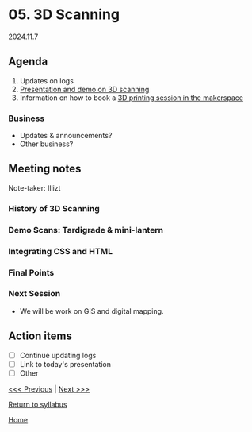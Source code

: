 # 05. 3D Scanning

2024.11.7

## Agenda
1. Updates on logs
2. [Presentation and demo on 3D scanning](https://jhopkins1.digital.brynmawr.edu/reveal_presentations/3d-scanning-lesson.html)
3. Information on how to book a [3D printing session in the makerspace](https://www.brynmawr.edu/inside/offices-services/library-information-technology-services/about/spaces/makerspace)

### Business

- Updates & announcements?
- Other business?

## Meeting notes
Note-taker: Illizt

### History of 3D Scanning

### Demo Scans: Tardigrade & mini-lantern

### Integrating CSS and HTML

### Final Points

### Next Session
- We will be work on GIS and digital mapping.

## Action items
- [ ] Continue updating logs
- [ ] Link to today's presentation
- [ ] Other

[<<< Previous](03-github-pages.md) | [Next >>>]()

[Return to syllabus](../syllabus.md)

[Home](../README.md)


